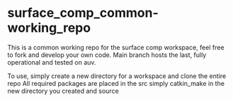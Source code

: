 # surface_comp_common-working_repo

This is a common working repo for the surface comp workspace, feel free to fork and develop your own code.
Main branch hosts the last, fully operational and tested on auv.

To use, simply create a new directory for a workspace and clone the entire repo
All required packages are placed in the src simply catkin_make in the new directory you created and source

